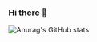 ### Hi there 👋
![Anurag's GitHub stats](https://github-readme-stats.vercel.app/api?username=Bokoff-Il&show_icons=true&theme=radical)
